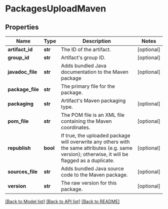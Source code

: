 # PackagesUploadMaven

## Properties
Name | Type | Description | Notes
------------ | ------------- | ------------- | -------------
**artifact_id** | **str** | The ID of the artifact. | [optional] 
**group_id** | **str** | Artifact&#39;s group ID. | [optional] 
**javadoc_file** | **str** | Adds bundled Java documentation to the Maven package | [optional] 
**package_file** | **str** | The primary file for the package. | 
**packaging** | **str** | Artifact&#39;s Maven packaging type. | [optional] 
**pom_file** | **str** | The POM file is an XML file containing the Maven coordinates. | [optional] 
**republish** | **bool** | If true, the uploaded package will overwrite any others with the same attributes (e.g. same version); otherwise, it will be flagged as a duplicate. | [optional] 
**sources_file** | **str** | Adds bundled Java source code to the Maven package. | [optional] 
**version** | **str** | The raw version for this package. | [optional] 

[[Back to Model list]](../README.md#documentation-for-models) [[Back to API list]](../README.md#documentation-for-api-endpoints) [[Back to README]](../README.md)


